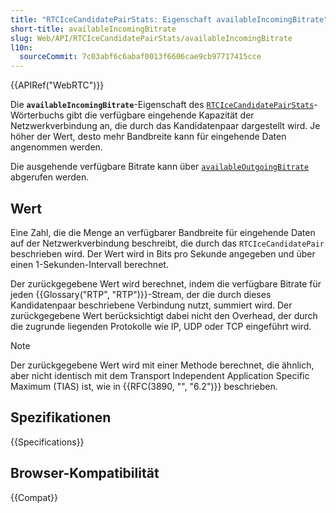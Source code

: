 ```yaml
---
title: "RTCIceCandidatePairStats: Eigenschaft availableIncomingBitrate"
short-title: availableIncomingBitrate
slug: Web/API/RTCIceCandidatePairStats/availableIncomingBitrate
l10n:
  sourceCommit: 7c03abf6c6abaf0013f6606cae9cb97717415cce
---
```


{{APIRef("WebRTC")}}

Die **`availableIncomingBitrate`**-Eigenschaft des [`RTCIceCandidatePairStats`](/de/docs/Web/API/RTCIceCandidatePairStats)-Wörterbuchs gibt die verfügbare eingehende Kapazität der Netzwerkverbindung an, die durch das Kandidatenpaar dargestellt wird.
Je höher der Wert, desto mehr Bandbreite kann für eingehende Daten angenommen werden.

Die ausgehende verfügbare Bitrate kann über [`availableOutgoingBitrate`](/de/docs/Web/API/RTCIceCandidatePairStats/availableOutgoingBitrate) abgerufen werden.

## Wert

Eine Zahl, die die Menge an verfügbarer Bandbreite für eingehende Daten auf der Netzwerkverbindung beschreibt, die durch das `RTCIceCandidatePair` beschrieben wird.
Der Wert wird in Bits pro Sekunde angegeben und über einen 1-Sekunden-Intervall berechnet.

Der zurückgegebene Wert wird berechnet, indem die verfügbare Bitrate für jeden {{Glossary("RTP", "RTP")}}-Stream, der die durch dieses Kandidatenpaar beschriebene Verbindung nutzt, summiert wird.
Der zurückgegebene Wert berücksichtigt dabei nicht den Overhead, der durch die zugrunde liegenden Protokolle wie IP, UDP oder TCP eingeführt wird.

> [!NOTE]
> Der zurückgegebene Wert wird mit einer Methode berechnet, die ähnlich, aber nicht identisch mit dem Transport Independent Application Specific Maximum (TIAS) ist, wie in {{RFC(3890, "", "6.2")}} beschrieben.

## Spezifikationen

{{Specifications}}

## Browser-Kompatibilität

{{Compat}}
